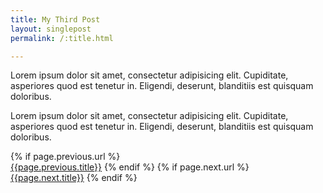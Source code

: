 ```yaml
---
title: My Third Post
layout: singlepost
permalink: /:title.html

---
```


<p>Lorem ipsum dolor sit amet, consectetur adipisicing elit. Cupiditate, asperiores quod est tenetur in. Eligendi, deserunt, blanditiis est quisquam doloribus.</p><!--more-->
<p><p>Lorem ipsum dolor sit amet, consectetur adipisicing elit. Cupiditate, asperiores quod est tenetur in. Eligendi, deserunt, blanditiis est quisquam doloribus.</p>

<div class="clearfix">
	{% if page.previous.url %}
	<div class="col_half"><a href="{{page.previous.url}}" data-animate="tada" class="button button-border button-xlarge nobottommargin"><i class="icon-line-arrow-left"></i>{{page.previous.title}}</a> 
		{% endif %}
		{% if page.next.url %}
	</div>
	<div class="col_half col_last tright"> 
		<div class="clearfix">
			<a href="{{page.next.url}}" data-scrollto="#section-pricing" class="button button-border button-xlarge nobottommargin">{{page.next.title}}<i class="icon-line-arrow-right"></i></a>
			{% endif %}
		</div>
	</div>
</div>